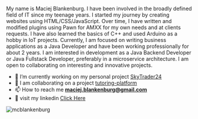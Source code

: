 My name is Maciej Blankenburg. I have been involved in the broadly defined field of IT since my teenage years. I started my journey by creating websites using HTML/CSS/JavaScript. Over time, I have written and modified plugins using Pawn for AMXX for my own needs and at clients requests. I have also learned the basics of C++ and used Arduino as a hobby in IoT projects. Currently, I am focused on writing business applications as a Java Developer and have been working professionally for about 2 years. I am interested in development as a Java Backend Developer or Java Fullstack Developer, preferably in a microservice architecture. I am open to collaborating on interesting and innovative projects.

- 🔭 I’m currently working on my personal project [SkyTrader24](https://github.com/McBlankenburg/SkyTrader24)
- 👯 I am collaborating on a project [tutoring-platform](https://github.com/Simple-as-Coding/tutoring-platform/)
- 📫 How to reach me **maciej.blankenburg@gmail.com**
- 👥 visit my linkedin [Click Here](https://www.linkedin.com/in/mcblankenburg/)
 
<p><img align="center" src="https://github-readme-stats.vercel.app/api/top-langs?username=mcblankenburg&show_icons=true&locale=en&layout=compact&theme=dark" alt="mcblankenburg" /></p> 
  
 
 

